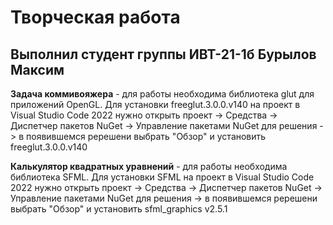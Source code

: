 # Творческая работа
## Выполнил студент группы ИВТ-21-1б Бурылов Максим
**Задача коммивояжера** - для работы необходима библиотека glut для приложений OpenGL. Для установки freeglut.3.0.0.v140 на проект в Visual Studio Code 2022 нужно открыть проект -> Средства -> Диспетчер пакетов NuGet -> Управление пакетами NuGet для решения -> в появившемся ререшени выбрать "Обзор" и установить freeglut.3.0.0.v140

**Калькулятор квадратных уравнений** - для работы необходима библиотека SFML. Для установки SFML на проект в Visual Studio Code 2022 нужно открыть проект -> Средства -> Диспетчер пакетов NuGet -> Управление пакетами NuGet для решения -> в появившемся ререшени выбрать "Обзор" и установить sfml_graphics v2.5.1

